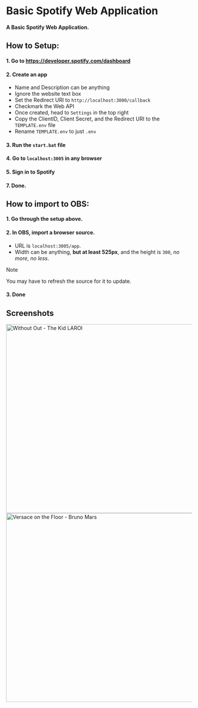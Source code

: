<!-- Title and Description -->
# Basic Spotify Web Application
**A Basic Spotify Web Application.**
<!-- How to Setup -->
## How to Setup:
#### 1. Go to https://developer.spotify.com/dashboard
#### 2. Create an app
- Name and Description can be anything
- Ignore the website text box
- Set the Redirect URI to `http://localhost:3000/callback`
- Checkmark the Web API
- Once created, head to `Settings` in the top right
- Copy the ClientID, Client Secret, and the Redirect URI to the `TEMPLATE.env` file
- Rename `TEMPLATE.env` to just `.env`
#### 3. Run the `start.bat` file
#### 4. Go to `localhost:3005` in any browser
#### 5. Sign in to Spotify
#### 7. Done.
<!-- How to import to OBS -->
## How to import to OBS:
#### 1. Go through the setup above.
#### 2. In OBS, import a browser source.
- URL is `localhost:3005/app`.
- Width can be anything, **but at least 525px**, and the height is `300`, *no more*, *no less*.
> [!NOTE]
> You may have to refresh the source for it to update.
#### 3. Done
## Screenshots
<img alt="Without Out - The Kid LAROI" src="./screenshots/example1.png" width="512px">
<img alt="Versace on the Floor - Bruno Mars" src="./screenshots/example2.png" width="512px">